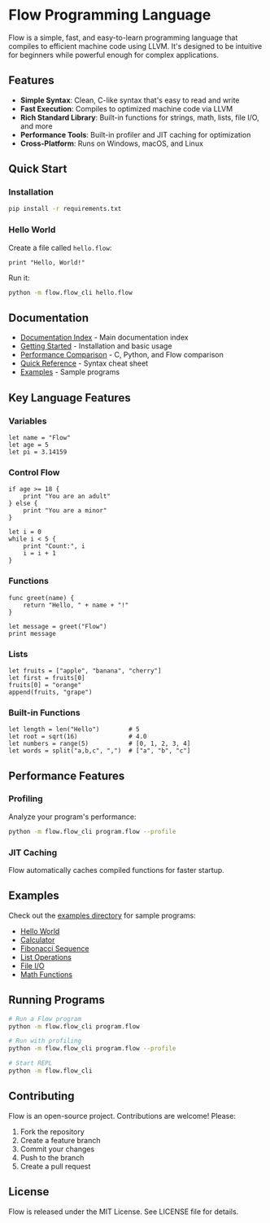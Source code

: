 # Flow Programming Language

Flow is a simple, fast, and easy-to-learn programming language that compiles to efficient machine code using LLVM. It's designed to be intuitive for beginners while powerful enough for complex applications.

## Features

- **Simple Syntax**: Clean, C-like syntax that's easy to read and write
- **Fast Execution**: Compiles to optimized machine code via LLVM
- **Rich Standard Library**: Built-in functions for strings, math, lists, file I/O, and more
- **Performance Tools**: Built-in profiler and JIT caching for optimization
- **Cross-Platform**: Runs on Windows, macOS, and Linux

## Quick Start

### Installation
```bash
pip install -r requirements.txt
```

### Hello World
Create a file called `hello.flow`:
```flow
print "Hello, World!"
```

Run it:
```bash
python -m flow.flow_cli hello.flow
```

## Documentation

- [Documentation Index](docs/README.md) - Main documentation index
- [Getting Started](docs/getting-started.md) - Installation and basic usage
- [Performance Comparison](docs/performance-comparison.md) - C, Python, and Flow comparison
- [Quick Reference](docs/quick-reference.md) - Syntax cheat sheet
- [Examples](examples/) - Sample programs

## Key Language Features

### Variables
```flow
let name = "Flow"
let age = 5
let pi = 3.14159
```

### Control Flow
```flow
if age >= 18 {
    print "You are an adult"
} else {
    print "You are a minor"
}

let i = 0
while i < 5 {
    print "Count:", i
    i = i + 1
}
```

### Functions
```flow
func greet(name) {
    return "Hello, " + name + "!"
}

let message = greet("Flow")
print message
```

### Lists
```flow
let fruits = ["apple", "banana", "cherry"]
let first = fruits[0]
fruits[0] = "orange"
append(fruits, "grape")
```

### Built-in Functions
```flow
let length = len("Hello")        # 5
let root = sqrt(16)              # 4.0
let numbers = range(5)           # [0, 1, 2, 3, 4]
let words = split("a,b,c", ",")  # ["a", "b", "c"]
```

## Performance Features

### Profiling
Analyze your program's performance:
```bash
python -m flow.flow_cli program.flow --profile
```

### JIT Caching
Flow automatically caches compiled functions for faster startup.

## Examples

Check out the [examples directory](examples/) for sample programs:
- [Hello World](examples/hello.flow)
- [Calculator](examples/calculator.flow)
- [Fibonacci Sequence](examples/fibonacci.flow)
- [List Operations](examples/lists.flow)
- [File I/O](examples/fileio.flow)
- [Math Functions](examples/math.flow)

## Running Programs

```bash
# Run a Flow program
python -m flow.flow_cli program.flow

# Run with profiling
python -m flow.flow_cli program.flow --profile

# Start REPL
python -m flow.flow_cli
```

## Contributing

Flow is an open-source project. Contributions are welcome! Please:
1. Fork the repository
2. Create a feature branch
3. Commit your changes
4. Push to the branch
5. Create a pull request

## License

Flow is released under the MIT License. See LICENSE file for details.